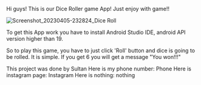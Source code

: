 Hi guys! This is our Dice Roller game App! Just enjoy with game!!


![Screenshot_20230405-232824_Dice Roll](https://user-images.githubusercontent.com/99643171/230163383-1cd829c9-f3a3-49e4-a505-02e10455a5c4.jpg)





To get this App work you have to install Android Studio IDE, android API version higher than 19.







So to play this game, you have to just click 'Roll' button and dice is going to be rolled. It is simple.
If you get 6 you will get a message "You won!!!"









This project was done by Sultan
Here is my phone number: Phone
Here is instagram page: Instagram
Here is nothing: nothing
